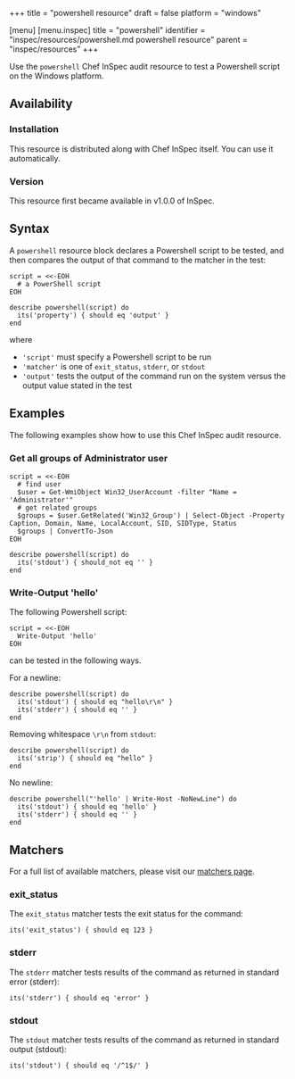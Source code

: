 +++
title = "powershell resource"
draft = false
platform = "windows"

[menu]
  [menu.inspec]
    title = "powershell"
    identifier = "inspec/resources/powershell.md powershell resource"
    parent = "inspec/resources"
+++


Use the `powershell` Chef InSpec audit resource to test a Powershell script on the Windows platform.


## Availability

### Installation

This resource is distributed along with Chef InSpec itself. You can use it automatically.

### Version

This resource first became available in v1.0.0 of InSpec.

## Syntax

A `powershell` resource block declares a Powershell script to be tested, and then compares the output of that command to the matcher in the test:

    script = <<-EOH
      # a PowerShell script
    EOH

    describe powershell(script) do
      its('property') { should eq 'output' }
    end

where

* `'script'` must specify a Powershell script to be run
* `'matcher'` is one of `exit_status`, `stderr`, or `stdout`
* `'output'` tests the output of the command run on the system versus the output value stated in the test


## Examples

The following examples show how to use this Chef InSpec audit resource.

### Get all groups of Administrator user

    script = <<-EOH
      # find user
      $user = Get-WmiObject Win32_UserAccount -filter "Name = 'Administrator'"
      # get related groups
      $groups = $user.GetRelated('Win32_Group') | Select-Object -Property Caption, Domain, Name, LocalAccount, SID, SIDType, Status
      $groups | ConvertTo-Json
    EOH

    describe powershell(script) do
      its('stdout') { should_not eq '' }
    end

### Write-Output 'hello'

The following Powershell script:

    script = <<-EOH
      Write-Output 'hello'
    EOH

can be tested in the following ways.

For a newline:

    describe powershell(script) do
      its('stdout') { should eq "hello\r\n" }
      its('stderr') { should eq '' }
    end

Removing whitespace `\r\n` from `stdout`:

    describe powershell(script) do
      its('strip') { should eq "hello" }
    end

No newline:

    describe powershell("'hello' | Write-Host -NoNewLine") do
      its('stdout') { should eq 'hello' }
      its('stderr') { should eq '' }
    end


## Matchers

For a full list of available matchers, please visit our [matchers page](https://www.inspec.io/docs/reference/matchers/).

### exit_status

The `exit_status` matcher tests the exit status for the command:

    its('exit_status') { should eq 123 }

### stderr

The `stderr` matcher tests results of the command as returned in standard error (stderr):

    its('stderr') { should eq 'error' }

### stdout

The `stdout` matcher tests results of the command as returned in standard output (stdout):

    its('stdout') { should eq '/^1$/' }
